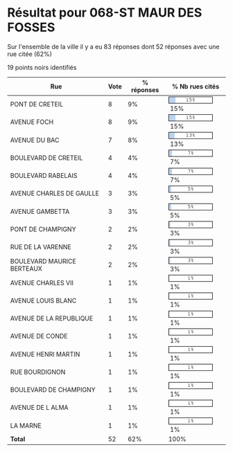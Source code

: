 # Résultat pour 068-ST MAUR DES FOSSES

Sur l'ensemble de la ville il y a eu 83 réponses dont 52 réponses avec une rue citée (62%)

19 points noirs identifiés

| Rue | Vote | % réponses | % Nb rues cités|
|-----|------|------------|----------------|
| PONT DE CRETEIL | 8 | 9% | <img src="../../img/bar_15.gif" />&nbsp;15%|
| AVENUE FOCH | 8 | 9% | <img src="../../img/bar_15.gif" />&nbsp;15%|
| AVENUE DU BAC | 7 | 8% | <img src="../../img/bar_13.gif" />&nbsp;13%|
| BOULEVARD DE CRETEIL | 4 | 4% | <img src="../../img/bar_7.gif" />&nbsp;7%|
| BOULEVARD RABELAIS | 4 | 4% | <img src="../../img/bar_7.gif" />&nbsp;7%|
| AVENUE CHARLES DE GAULLE | 3 | 3% | <img src="../../img/bar_5.gif" />&nbsp;5%|
| AVENUE GAMBETTA | 3 | 3% | <img src="../../img/bar_5.gif" />&nbsp;5%|
| PONT DE CHAMPIGNY | 2 | 2% | <img src="../../img/bar_3.gif" />&nbsp;3%|
| RUE DE LA VARENNE | 2 | 2% | <img src="../../img/bar_3.gif" />&nbsp;3%|
| BOULEVARD MAURICE BERTEAUX | 2 | 2% | <img src="../../img/bar_3.gif" />&nbsp;3%|
| AVENUE CHARLES VII | 1 | 1% | <img src="../../img/bar_1.gif" />&nbsp;1%|
| AVENUE LOUIS BLANC | 1 | 1% | <img src="../../img/bar_1.gif" />&nbsp;1%|
| AVENUE DE LA REPUBLIQUE | 1 | 1% | <img src="../../img/bar_1.gif" />&nbsp;1%|
| AVENUE DE CONDE | 1 | 1% | <img src="../../img/bar_1.gif" />&nbsp;1%|
| AVENUE HENRI MARTIN | 1 | 1% | <img src="../../img/bar_1.gif" />&nbsp;1%|
| RUE BOURDIGNON | 1 | 1% | <img src="../../img/bar_1.gif" />&nbsp;1%|
| BOULEVARD DE CHAMPIGNY | 1 | 1% | <img src="../../img/bar_1.gif" />&nbsp;1%|
| AVENUE DE L ALMA | 1 | 1% | <img src="../../img/bar_1.gif" />&nbsp;1%|
| LA MARNE | 1 | 1% | <img src="../../img/bar_1.gif" />&nbsp;1%|
| **Total** | 52 | 62% | 100%|
